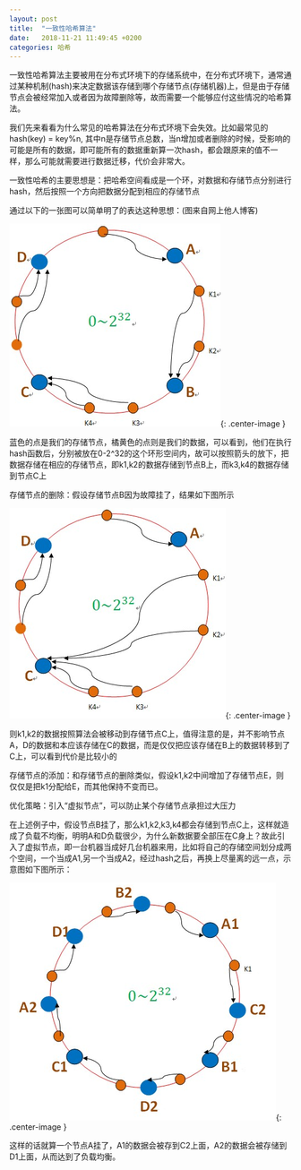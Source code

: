 ```yaml
---
layout: post
title:  "一致性哈希算法"
date:   2018-11-21 11:49:45 +0200
categories: 哈希
---
```

一致性哈希算法主要被用在分布式环境下的存储系统中，在分布式环境下，通常通过某种机制(hash)来决定数据该存储到哪个存储节点(存储机器)上，但是由于存储节点会被经常加入或者因为故障删除等，故而需要一个能够应付这些情况的哈希算法。<br>

我们先来看看为什么常见的哈希算法在分布式环境下会失效。比如最常见的hash(key) = key%n, 其中n是存储节点总数，当n增加或者删除的时候，受影响的可能是所有的数据，即可能所有的数据重新算一次hash，都会跟原来的值不一样，那么可能就需要进行数据迁移，代价会非常大。

一致性哈希的主要思想是：把哈希空间看成是一个环，对数据和存储节点分别进行hash，然后按照一个方向把数据分配到相应的存储节点


通过以下的一张图可以简单明了的表达这种思想：(图来自网上他人博客)

![png1](assets/img/consistent-hash/1.png){: .center-image }

蓝色的点是我们的存储节点，橘黄色的点则是我们的数据，可以看到，他们在执行hash函数后，分别被放在0-2^32的这个环形空间内，故可以按照箭头的放下，把数据存储在相应的存储节点，即k1,k2的数据存储到节点B上，而k3,k4的数据存储到节点C上

存储节点的删除：假设存储节点B因为故障挂了，结果如下图所示

![png2](assets/img/consistent-hash/2.png){: .center-image }

则k1,k2的数据按照算法会被移动到存储节点C上，值得注意的是，并不影响节点A，D的数据和本应该存储在C的数据，而是仅仅把应该存储在B上的数据转移到了C上，可以看到代价是比较小的

存储节点的添加：和存储节点的删除类似，假设k1,k2中间增加了存储节点E，则仅仅是把k1分配给E，而其他保持不变而已。

优化策略：引入“虚拟节点”，可以防止某个存储节点承担过大压力

在上述例子中，假设节点B挂了，那么k1,k2,k3,k4都会存储到节点C上，这样就造成了负载不均衡，明明A和D负载很少，为什么新数据要全部压在C身上？故此引入了虚拟节点，即一台机器当成好几台机器来用，比如将自己的存储空间划分成两个空间，一个当成A1,另一个当成A2，经过hash之后，再换上尽量离的远一点，示意图如下图所示：

![png3](assets/img/consistent-hash/3.png){: .center-image }

这样的话就算一个节点A挂了，A1的数据会被存到C2上面，A2的数据会被存储到D1上面，从而达到了负载均衡。
